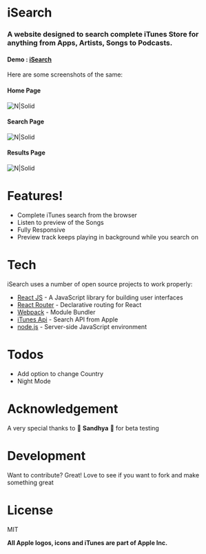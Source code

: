 # iSearch

### A website designed to search complete iTunes Store for anything from Apps, Artists, Songs to Podcasts.

#### Demo :  [iSearch](https://siddharth-dubey.github.io/iSearch/)

Here are some screenshots of the same:
#### Home Page

![N|Solid](http://i.imgur.com/c6lsq3i.jpg)

#### Search Page


![N|Solid](http://i.imgur.com/Fs0mK0L.jpg)

#### Results Page

![N|Solid](http://i.imgur.com/pgACaGR.jpg)


# Features!

  - Complete iTunes search from the browser
  - Listen to preview of the Songs
  - Fully Responsive
  - Preview track keeps playing in background while you search on

# Tech


iSearch uses a number of open source projects to work properly:

* [React JS](https://facebook.github.io/react/) -  A JavaScript library for building user interfaces
* [React Router](https://github.com/ReactTraining/react-router) - Declarative routing for React
* [Webpack](https://webpack.github.io) - Module Bundler
* [iTunes Api](https://affiliate.itunes.apple.com/resources/documentation/itunes-store-web-service-search-api/) - Search API from Apple
* [node.js](https://nodejs.org) - Server-side JavaScript environment

# Todos

* Add option to change Country
* Night Mode

# Acknowledgement 
A very special thanks to :rose: **Sandhya** :rose:  for beta testing

# Development

Want to contribute? Great!
Love to see if you want to fork and make something great

# License
MIT

**All Apple logos, icons and iTunes are part of Apple Inc.**

